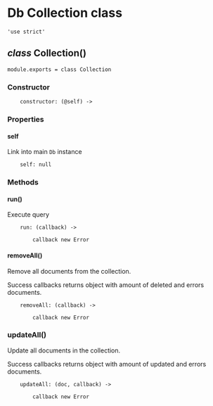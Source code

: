 Db Collection class
===================

	'use strict'

*class* Collection()
--------------------

	module.exports = class Collection

### Constructor

		constructor: (@self) ->

### Properties

#### self

Link into main `Db` instance

		self: null

### Methods

#### run()

Execute query

		run: (callback) ->

			callback new Error

#### removeAll()

Remove all documents from the collection.

Success callbacks returns object with amount of deleted and errors documents.

		removeAll: (callback) ->

			callback new Error

### updateAll()

Update all documents in the collection.

Success callbacks returns object with amount of updated and errors documents.

		updateAll: (doc, callback) ->

			callback new Error